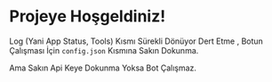 Projeye Hoşgeldiniz!
=================

Log (Yani App Status, Tools) Kısmı Sürekli Dönüyor Dert Etme , Botun Çalışması İçin `config.json` Kısmına Sakın Dokunma.

Ama Sakın Api Keye Dokunma Yoksa Bot Çalışmaz.




